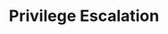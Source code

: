 ---
title: Privilege Escalation
description: Level Up
draft: false
spaceBetweenTitleText: 25
collapsible: true
weight: 5
---